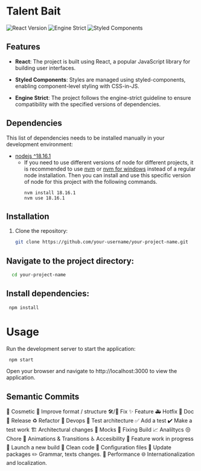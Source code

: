 # Talent Bait

![React Version](https://img.shields.io/badge/react-%5E18.2.0-blue)
![Engine Strict](https://img.shields.io/badge/engine-strict-brightgreen)
![Styled Components](https://img.shields.io/badge/styled--components-%5E6.0.7-orange)

## Features

- **React**: The project is built using React, a popular JavaScript library for building user interfaces.

- **Styled Components**: Styles are managed using styled-components, enabling component-level styling with CSS-in-JS.

- **Engine Strict**: The project follows the engine-strict guideline to ensure compatibility with the specified versions of dependencies.

## Dependencies

This list of dependencies needs to be installed manually in your development environment:

- [nodejs ^18.16.1](http://nodejs.org/)
  - If you need to use different versions of node for different projects, it is recommended to use [nvm](https://github.com/nvm-sh/nvm) or [nvm for windows](https://github.com/coreybutler/nvm-windows) instead of a regular node installation. Then you can install and use this specific version of node for this project with the following commands.
    ```shell
    nvm install 18.16.1
    nvm use 18.16.1
    ```

## Installation

1. Clone the repository:

   ```bash
   git clone https://github.com/your-username/your-project-name.git
   ```

## Navigate to the project directory:

```bash
  cd your-project-name
```

## Install dependencies:

```bash
 npm install
```

# Usage

Run the development server to start the application:

```bash
 npm start
```

Open your browser and navigate to http://localhost:3000 to view the application.

## Semantic Commits

💄 Cosmetic
🎨 Improve format / structure
🛠/🐛 Fix
✨ Feature
🚑 Hotfix
📝 Doc
🚀 Release
♻️ Refactor
🐳 Devops
🧪 Test architecture
✅ Add a test
✔️ Make a test work
🏗 Architectural changes
🤡 Mocks
💚 Fixing Build
📈 Analiltycs
😒 Chore
💫 Animations & Transitions
♿ Accesibility
🚧 Feature work in progress
🚀 Launch a new build
🧹 Clean code
🔧 Configuration files
🚴 Update packages
✏️ Grammar, texts changes.
🐎 Performance
🌐 Internationalization and localization.
